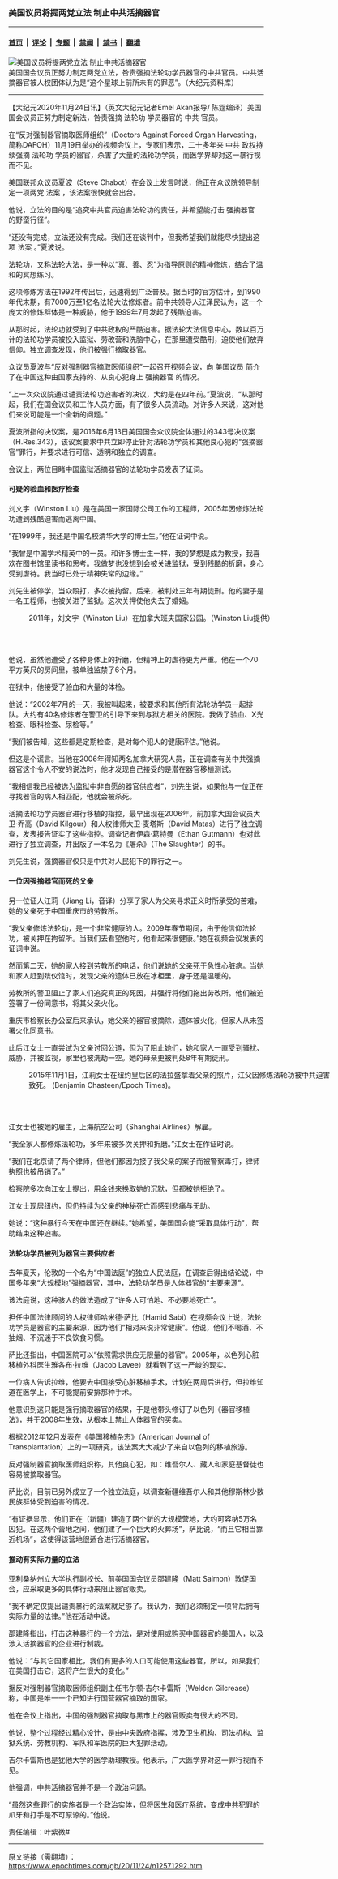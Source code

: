 ### 美国议员将提两党立法 制止中共活摘器官

---

#### [首页](../../../..?n12571292) &nbsp;|&nbsp; [评论](../../../../../epoch-comment?n12571292) &nbsp;|&nbsp; [专题](../../../../../epoch-special?n12571292) &nbsp;|&nbsp; [禁闻](../../../../../epoch-news?n12571292) &nbsp;|&nbsp; [禁书](../../../../../books?n12571292) &nbsp;|&nbsp; [翻墙](https://github.com/gfw-breaker/nogfw/blob/master/README.md?n12571292)


<div><img alt="美国议员将提两党立法 制止中共活摘器官" class="attachment-djy_600_400 size-djy_600_400 wp-post-image" src="https://i.epochtimes.com/assets/uploads/2020/06/30715_medium-600x400.jpg"/>
<div class="caption">
 美国国会议员正努力制定两党立法，咎责强摘法轮功学员器官的中共官员。中共活摘器官被人权团体认为是“这个星球上前所未有的罪恶”。（大纪元资料库）
</div></div><hr/><div class="post_content" id="artbody" itemprop="articleBody">
 <!-- article content begin -->
 <p>
  【大纪元2020年11月24日讯】（英文大纪元记者Emel Akan报导/ 陈霆编译）美国国会议员正努力制定新法，咎责强摘
  <ok href="https://www.epochtimes.com/gb/tag/%E6%B3%95%E8%BD%AE%E5%8A%9F.html">
   法轮功
  </ok>
  学员器官的
  <ok href="https://www.epochtimes.com/gb/tag/%E4%B8%AD%E5%85%B1.html">
   中共
  </ok>
  官员。
 </p>
 <p>
  在“反对强制器官摘取医师组织”（Doctors Against Forced Organ Harvesting，简称DAFOH）11月19日举办的视频会议上，专家们表示，二十多年来
  <ok href="https://www.epochtimes.com/gb/tag/%E4%B8%AD%E5%85%B1.html">
   中共
  </ok>
  政权持续强摘
  <ok href="https://www.epochtimes.com/gb/tag/%E6%B3%95%E8%BD%AE%E5%8A%9F.html">
   法轮功
  </ok>
  学员的器官，杀害了大量的法轮功学员，而医学界却对这一暴行视而不见。
 </p>
 <p>
  美国联邦众议员夏波（Steve Chabot）在会议上发言时说，他正在众议院领导制定一项两党
  <ok href="https://www.epochtimes.com/gb/tag/%E6%B3%95%E6%A1%88.html">
   法案
  </ok>
  ，该法案很快就会出台。
 </p>
 <p>
  他说，立法的目的是“追究中共官员迫害法轮功的责任，并希望能打击
  <ok href="https://www.epochtimes.com/gb/tag/%E5%BC%BA%E6%91%98%E5%99%A8%E5%AE%98.html">
   强摘器官
  </ok>
  的野蛮行径”。
 </p>
 <p>
  “还没有完成，立法还没有完成。我们还在谈判中，但我希望我们就能尽快提出这项
  <ok href="https://www.epochtimes.com/gb/tag/%E6%B3%95%E6%A1%88.html">
   法案
  </ok>
  。”夏波说。
 </p>
 <p>
  法轮功，又称法轮大法，是一种以“真、善、忍”为指导原则的精神修炼，结合了温和的冥想练习。
 </p>
 <p>
  这项修炼方法在1992年传出后，迅速得到广泛普及。据当时的官方估计，到1990年代末期，有7000万至1亿名法轮大法修炼者。前中共领导人江泽民认为，这一个庞大的修炼群体是一种威胁，他于1999年7月发起了残酷迫害。
 </p>
 <p>
  从那时起，法轮功就受到了中共政权的严酷迫害。据法轮大法信息中心，数以百万计的法轮功学员被投入监狱、劳改营和洗脑中心，在那里遭受酷刑，迫使他们放弃信仰。独立调查发现，他们被强行摘取器官。
 </p>
 <p>
  众议员夏波与“反对强制器官摘取医师组织”一起召开视频会议，向
  <ok href="https://www.epochtimes.com/gb/tag/%E7%BE%8E%E5%9B%BD%E8%AE%AE%E5%91%98.html">
   美国议员
  </ok>
  简介了在中国这种由国家支持的、从良心犯身上
  <ok href="https://www.epochtimes.com/gb/tag/%E5%BC%BA%E6%91%98%E5%99%A8%E5%AE%98.html">
   强摘器官
  </ok>
  的情况。
 </p>
 <p>
  “上一次众议院通过谴责法轮功迫害者的决议，大约是在四年前。”夏波说，“从那时起，我们在国会议员和工作人员方面，有了很多人员流动。对许多人来说，这对他们来说可能是一个全新的问题。”
 </p>
 <p>
  夏波所指的决议案，是2016年6月13日美国国会众议院全体通过的343号决议案（H.Res.343），该议案要求中共立即停止针对法轮功学员和其他良心犯的“强摘器官”罪行，并要求进行可信、透明和独立的调查。
 </p>
 <p>
  会议上，两位目睹中国监狱活摘器官的法轮功学员发表了证词。
 </p>
 <h4>
  可疑的验血和医疗检查
 </h4>
 <p>
  刘文宇（Winston Liu）是在美国一家国际公司工作的工程师，2005年因修炼法轮功遭到残酷迫害而逃离中国。
 </p>
 <p>
  “在1999年，我还是中国名校清华大学的博士生。”他在证词中说。
 </p>
 <p>
  “我曾是中国学术精英中的一员。和许多博士生一样，我的梦想是成为教授，我喜欢在图书馆里读书和思考。我做梦也没想到会被关进监狱，受到残酷的折磨，身心受到虐待。我当时已处于精神失常的边缘。”
 </p>
 <p>
  刘先生被停学，当众殴打，多次被拘留。后来，被判处三年有期徒刑。他的妻子是一名工程师，也被关进了监狱。这次关押使他失去了婚姻。
 </p>
 <figure aria-describedby="caption-attachment-12571311" class="wp-caption aligncenter" id="attachment_12571311" style="width: 600px">
  <ok href="https://i.epochtimes.com/assets/uploads/2020/11/Winston-Liu_Canada-1200x797.jpg" target="_blank">
   <img alt="" class="size-large wp-image-12571311" src="https://i.epochtimes.com/assets/uploads/2020/11/Winston-Liu_Canada-1200x797-600x399.jpg"/>
  </ok>
  <br/><figcaption class="wp-caption-text" id="caption-attachment-12571311">
   2011年，刘文宇（Winston Liu）在加拿大班夫国家公园。（Winston Liu提供）
  </figcaption><br/>
 </figure><br/>
 <p>
  他说，虽然他遭受了各种身体上的折磨，但精神上的虐待更为严重。他在一个70平方英尺的房间里，被单独监禁了6个月。
 </p>
 <p>
  在狱中，他接受了验血和大量的体检。
 </p>
 <p>
  他说：“2002年7月的一天，我被叫起来，被要求和其他所有法轮功学员一起排队。大约有40名修炼者在警卫的引导下来到与狱方相关的医院。我做了验血、X光检查、眼科检查、尿检等。”
 </p>
 <p>
  “我们被告知，这些都是定期检查，是对每个犯人的健康评估。”他说。
 </p>
 <p>
  但这是个谎言。当他在2006年得知两名加拿大研究人员，正在调查有关中共强摘器官这个令人不安的说法时，他才发现自己接受的是潜在器官移植测试。
 </p>
 <p>
  “我相信我已经被选为监狱中非自愿的器官供应者”，刘先生说，如果他与一位正在寻找器官的病人相匹配，他就会被杀死。
 </p>
 <p>
  活摘法轮功学员器官进行移植的指控，最早出现在2006年。前加拿大国会议员大卫‧乔高（David Kilgour）和人权律师大卫·麦塔斯（David Matas）进行了独立调查，发表报告证实了这些指控。调查记者伊森·葛特曼（Ethan Gutmann）也对此进行了独立调查，并出版了一本名为《屠杀》（The Slaughter）的书。
 </p>
 <p>
  刘先生说，强摘器官仅只是中共对人民犯下的罪行之一。
 </p>
 <h4>
  一位因强摘器官而死的父亲
 </h4>
 <p>
  另一位证人江莉（Jiang Li，音译）分享了家人为父亲寻求正义时所承受的苦难，她的父亲死于中国重庆市的劳教所。
 </p>
 <p>
  “我父亲修炼法轮功，是一个非常健康的人。2009年春节期间，由于他信仰法轮功，被关押在拘留所。当我们去看望他时，他看起来很健康。”她在视频会议发表的证词中说。
 </p>
 <p>
  然而第二天，她的家人接到劳教所的电话，他们说她的父亲死于急性心脏病。当她和家人赶到殡仪馆时，发现父亲的遗体已放在冰柜里，身子还是温暖的。
 </p>
 <p>
  劳教所的警卫阻止了家人们追究真正的死因，并强行将他们拖出劳改所。他们被迫签署了一份同意书，将其父亲火化。
 </p>
 <p>
  重庆市检察长办公室后来承认，她父亲的器官被摘除，遗体被火化，但家人从未签署火化同意书。
 </p>
 <p>
  此后江女士一直尝试为父亲讨回公道，但为了阻止她们，她和家人一直受到骚扰、威胁，并被监视，家里也被洗劫一空。她的母亲更被判处8年有期徒刑。
 </p>
 <figure aria-describedby="caption-attachment-12571320" class="wp-caption aligncenter" id="attachment_12571320" style="width: 600px">
  <ok href="https://i.epochtimes.com/assets/uploads/2020/11/JiangLi-benjamin-Chasteen2935-20151101-1200x800.jpg" target="_blank">
   <img alt="" class="size-large wp-image-12571320" src="https://i.epochtimes.com/assets/uploads/2020/11/JiangLi-benjamin-Chasteen2935-20151101-1200x800-600x400.jpg"/>
  </ok>
  <br/><figcaption class="wp-caption-text" id="caption-attachment-12571320">
   2015年11月1日，江莉女士在纽约皇后区的法拉盛拿着父亲的照片，江父因修炼法轮功被中共迫害致死。 (Benjamin Chasteen/Epoch Times)。
  </figcaption><br/>
 </figure><br/>
 <p>
  江女士也被她的雇主，上海航空公司（Shanghai Airlines）解雇。
 </p>
 <p>
  “我全家人都修炼法轮功，多年来被多次关押和折磨。”江女士在作证时说。
 </p>
 <p>
  “我们在北京请了两个律师，但他们都因为接了我父亲的案子而被警察毒打，律师执照也被吊销了。”
 </p>
 <p>
  检察院多次向江女士提出，用金钱来换取她的沉默，但都被她拒绝了。
 </p>
 <p>
  江女士现居纽约，但仍持续为父亲的神秘死亡而感到悲痛与无助。
 </p>
 <p>
  她说：“这种暴行今天在中国还在继续。”她希望，美国国会能“采取具体行动”，帮助结束这种迫害。
 </p>
 <h4>
  法轮功学员被列为器官主要供应者
 </h4>
 <p>
  去年夏天，伦敦的一个名为“中国法庭”的独立人民法庭，在调查后得出结论说，中国多年来“大规模地”强摘器官，其中，法轮功学员是人体器官的“主要来源”。
 </p>
 <p>
  该法庭说，这种骇人的做法造成了“许多人可怕地、不必要地死亡”。
 </p>
 <p>
  担任中国法律顾问的人权律师哈米德·萨比（Hamid Sabi）在视频会议上说，法轮功学员是器官的主要来源，因为他们“相对来说非常健康”。他说，他们不喝酒、不抽烟、不沉迷于不良饮食习惯。
 </p>
 <p>
  萨比还指出，中国医院可以“依照需求供应无限量的器官”。2005年，以色列心脏移植外科医生雅各布‧拉维（Jacob Lavee）就看到了这一严峻的现实。
 </p>
 <p>
  一位病人告诉拉维，他要去中国接受心脏移植手术，计划在两周后进行，但拉维知道在医学上，不可能提前安排那种手术。
 </p>
 <p>
  他意识到这只能是强行摘取器官的结果，于是他带头修订了以色列《器官移植法》，并于2008年生效，从根本上禁止人体器官的买卖。
 </p>
 <p>
  根据2012年12月发表在《美国移植杂志》（American Journal of Transplantation）上的一项研究，该法案大大减少了来自以色列的移植旅游。
 </p>
 <p>
  反对强制器官摘取医师组织称，其他良心犯，如：维吾尔人、藏人和家庭基督徒也容易被摘取器官。
 </p>
 <p>
  萨比说，目前已另外成立了一个独立法庭，以调查新疆维吾尔人和其他穆斯林少数民族群体受到迫害的情况。
 </p>
 <p>
  “有证据显示，他们正在（新疆）建造了两个新的大规模营地，大约可容纳5万名囚犯。在这两个营地之间，他们建了一个巨大的火葬场”，萨比说，“而且它相当靠近机场”，这使得该营地很适合进行活摘器官。
 </p>
 <h4>
  推动有实际力量的立法
 </h4>
 <p>
  亚利桑纳州立大学执行副校长、前美国国会议员邵建隆（Matt Salmon）敦促国会，应采取更多的具体行动来阻止器官贩卖。
 </p>
 <p>
  “我不确定仅提出谴责暴行的法案就足够了。我认为，我们必须制定一项背后拥有实际力量的法律。”他在活动中说。
 </p>
 <p>
  邵建隆指出，打击这种暴行的一个方法，是对使用或购买中国器官的美国人，以及涉入活摘器官的企业进行制裁。
 </p>
 <p>
  他说：“与其它国家相比，我们有更多的人口可能使用这些器官，所以，如果我们在美国打击它，这将产生很大的变化。”
 </p>
 <p>
  据反对强制器官摘取医师组织副主任韦尔顿·吉尔卡雷斯（Weldon Gilcrease）称，中国是唯一一个已知进行国营器官摘取的国家。
 </p>
 <p>
  他在会议上指出，中国的强制器官摘取与黑市上的器官贩卖有很大的不同。
 </p>
 <p>
  他说，整个过程经过精心设计，是由中央政府指挥，涉及卫生机构、司法机构、监狱系统、劳教机构、军队和军医院的巨大犯罪活动。
 </p>
 <p>
  吉尔卡雷斯也是犹他大学的医学助理教授。他表示，广大医学界对这一罪行视而不见。
 </p>
 <p>
  他强调，中共活摘器官并不是一个政治问题。
 </p>
 <p>
  “虽然这些罪行的实施者是一个政治实体，但将医生和医疗系统，变成中共犯罪的爪牙和打手是不可原谅的。”他说。
 </p>
 <p>
  责任编辑：叶紫微#
 </p>
 <!-- article content end -->
 <div id="below_article_ad">
 </div>
</div>


---

原文链接（需翻墙）：https://www.epochtimes.com/gb/20/11/24/n12571292.htm